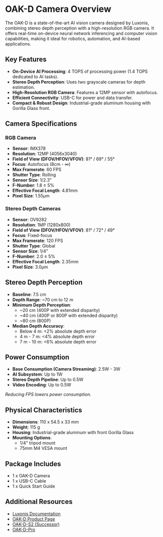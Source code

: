 # OAK-D Camera Overview

The OAK-D is a state-of-the-art AI vision camera designed by Luxonis, combining stereo depth perception with a high-resolution RGB camera. It offers real-time on-device neural network inferencing and computer vision capabilities, making it ideal for robotics, automation, and AI-based applications.

## Key Features

- **On-Device AI Processing**: 4 TOPS of processing power (1.4 TOPS dedicated to AI tasks).
- **Stereo Depth Perception**: Uses two grayscale cameras for depth estimation.
- **High-Resolution RGB Camera**: Features a 12MP sensor with autofocus.
- **Efficient Connectivity**: USB-C for power and data transfer.
- **Compact & Robust Design**: Industrial-grade aluminum housing with Gorilla Glass front.

## Camera Specifications

### RGB Camera
- **Sensor**: IMX378
- **Resolution**: 12MP (4056x3040)
- **Field of View (DFOV/HFOV/VFOV)**: 81° / 69° / 55°
- **Focus**: Autofocus (8cm - ∞)
- **Max Framerate**: 60 FPS
- **Shutter Type**: Rolling
- **Sensor Size**: 1/2.3”
- **F-Number**: 1.8 ± 5%
- **Effective Focal Length**: 4.81mm
- **Pixel Size**: 1.55µm

### Stereo Depth Cameras
- **Sensor**: OV9282
- **Resolution**: 1MP (1280x800)
- **Field of View (DFOV/HFOV/VFOV)**: 81° / 72° / 49°
- **Focus**: Fixed-focus
- **Max Framerate**: 120 FPS
- **Shutter Type**: Global
- **Sensor Size**: 1/4”
- **F-Number**: 2.0 ± 5%
- **Effective Focal Length**: 2.35mm
- **Pixel Size**: 3.0µm

## Stereo Depth Perception

- **Baseline**: 7.5 cm
- **Depth Range**: ~70 cm to 12 m
- **Minimum Depth Perception**:
  - ~20 cm (400P with extended disparity)
  - ~40 cm (400P or 800P with extended disparity)
  - ~80 cm (800P)
- **Median Depth Accuracy**:
  - Below 4 m: <2% absolute depth error
  - 4 m - 7 m: <4% absolute depth error
  - 7 m - 10 m: <6% absolute depth error

## Power Consumption

- **Base Consumption (Camera Streaming)**: 2.5W - 3W
- **AI Subsystem**: Up to 1W
- **Stereo Depth Pipeline**: Up to 0.5W
- **Video Encoding**: Up to 0.5W

*Reducing FPS lowers power consumption.*

## Physical Characteristics

- **Dimensions**: 110 x 54.5 x 33 mm
- **Weight**: 115 g
- **Housing**: Industrial-grade aluminum with front Gorilla Glass
- **Mounting Options**:
  - 1/4" tripod mount
  - 75mm M4 VESA mount

## Package Includes
- 1 x OAK-D Camera
- 1 x USB-C Cable
- 1 x Quick Start Guide

## Additional Resources
- [Luxonis Documentation](https://docs.luxonis.com/projects/hardware/en/latest/pages/BW1098OAK.html)
- [OAK-D Product Page](https://shop.luxonis.com/products/oak-d)
- [OAK-D-S2 (Successor)](https://shop.luxonis.com/products/oak-d-s2)
- [OAK-D-Pro](https://shop.luxonis.com/products/oak-d-pro)

